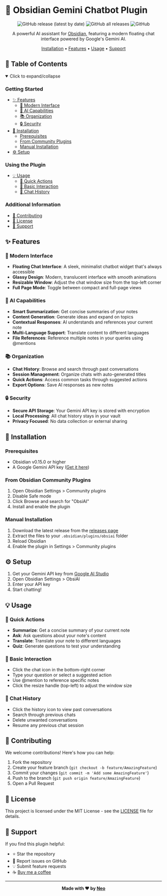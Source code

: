 # 🤖 Obsidian Gemini Chatbot Plugin

<div align="center">

![GitHub release (latest by date)](https://img.shields.io/github/v/release/tharushkadinujaya05/obsiai)
![GitHub all releases](https://img.shields.io/github/downloads/tharushkadinujaya05/obsiai/total)
![GitHub](https://img.shields.io/github/license/tharushkadinujaya05/obsiai)

A powerful AI assistant for [Obsidian](https://obsidian.md), featuring a modern floating chat interface powered by Google's Gemini AI.

[Installation](#-installation) • [Features](#-features) • [Usage](#-usage) • [Support](#-support)

</div>

## 📑 Table of Contents

<details open>
<summary>Click to expand/collapse</summary>

### Getting Started
- [✨ Features](#-features)
  - [🎨 Modern Interface](#-modern-interface)
  - [🧠 AI Capabilities](#-ai-capabilities)
  - [📚 Organization](#-organization)
  - [🔒 Security](#-security)
- [🚀 Installation](#-installation)
  - [Prerequisites](#prerequisites)
  - [From Community Plugins](#from-obsidian-community-plugins)
  - [Manual Installation](#manual-installation)
- [⚙️ Setup](#️-setup)

### Using the Plugin
- [💡 Usage](#-usage)
  - [🎯 Quick Actions](#-quick-actions)
  - [💬 Basic Interaction](#-basic-interaction)
  - [📜 Chat History](#-chat-history)

### Additional Information
- [🤝 Contributing](#-contributing)
- [📄 License](#-license)
- [💖 Support](#-support)

</details>

## ✨ Features

### 🎨 Modern Interface
- **Floating Chat Interface**: A sleek, minimalist chatbot widget that's always accessible
- **Glassy Design**: Modern, translucent interface with smooth animations
- **Resizable Window**: Adjust the chat window size from the top-left corner
- **Full Page Mode**: Toggle between compact and full-page views

### 🧠 AI Capabilities
- **Smart Summarization**: Get concise summaries of your notes
- **Content Generation**: Generate ideas and expand on topics
- **Contextual Responses**: AI understands and references your current note
- **Multi-Language Support**: Translate content to different languages
- **File References**: Reference multiple notes in your queries using @mentions

### 📚 Organization
- **Chat History**: Browse and search through past conversations
- **Session Management**: Organize chats with auto-generated titles
- **Quick Actions**: Access common tasks through suggested actions
- **Export Options**: Save AI responses as new notes

### 🔒 Security
- **Secure API Storage**: Your Gemini API key is stored with encryption
- **Local Processing**: All chat history stays in your vault
- **Privacy Focused**: No data collection or external sharing

## 🚀 Installation

### Prerequisites
- Obsidian v0.15.0 or higher
- A Google Gemini API key ([Get it here](https://makersuite.google.com/app/apikey))

### From Obsidian Community Plugins
1. Open Obsidian Settings > Community plugins
2. Disable Safe mode
3. Click Browse and search for "ObsiAI"
4. Install and enable the plugin

### Manual Installation
1. Download the latest release from the [releases page](https://github.com/tharushkadinujaya05/obsiai/releases)
2. Extract the files to your `.obsidian/plugins/obsiai` folder
3. Reload Obsidian
4. Enable the plugin in Settings > Community plugins

## ⚙️ Setup
1. Get your Gemini API key from [Google AI Studio](https://makersuite.google.com/app/apikey)
2. Open Obsidian Settings > ObsiAI
3. Enter your API key
4. Start chatting!

## 💡 Usage

### 🎯 Quick Actions
- **Summarize**: Get a concise summary of your current note
- **Ask**: Ask questions about your note's content
- **Translate**: Translate your note to different languages
- **Quiz**: Generate questions to test your understanding

### 💬 Basic Interaction
- Click the chat icon in the bottom-right corner
- Type your question or select a suggested action
- Use @mention to reference specific notes
- Click the resize handle (top-left) to adjust the window size

### 📜 Chat History
- Click the history icon to view past conversations
- Search through previous chats
- Delete unwanted conversations
- Resume any previous chat session

## 🤝 Contributing

We welcome contributions! Here's how you can help:

1. Fork the repository
2. Create your feature branch (`git checkout -b feature/AmazingFeature`)
3. Commit your changes (`git commit -m 'Add some AmazingFeature'`)
4. Push to the branch (`git push origin feature/AmazingFeature`)
5. Open a Pull Request

## 📄 License

This project is licensed under the MIT License - see the [LICENSE](LICENSE) file for details.

## 💖 Support

If you find this plugin helpful:

- ⭐ Star the repository
- 🐛 Report issues on GitHub
- 💡 Submit feature requests
- ☕ [Buy me a coffee](https://buymeacoffee.com/neo_3xd)

---

<div align="center">

**Made with ❤️ by [Neo](https://github.com/tharushkadinujaya05)**

</div>